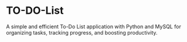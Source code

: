 # TO-DO-List
A simple and efficient To-Do List application with Python and MySQL for organizing tasks, tracking progress, and boosting productivity.
